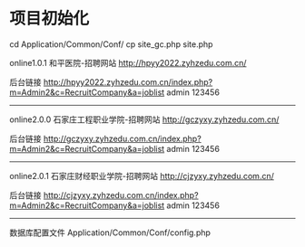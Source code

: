 # 项目初始化
cd Application/Common/Conf/
cp site_gc.php site.php



online1.0.1
和平医院-招聘网站
http://hpyy2022.zyhzedu.com.cn/

后台链接
http://hpyy2022.zyhzedu.com.cn/index.php?m=Admin2&c=RecruitCompany&a=joblist
admin 123456


---------------------------------------------------------

online2.0.0
石家庄工程职业学院-招聘网站
http://gczyxy.zyhzedu.com.cn/

后台链接
http://gczyxy.zyhzedu.com.cn/index.php?m=Admin2&c=RecruitCompany&a=joblist
admin 123456

---------------------------------------------------------

online2.0.1
石家庄财经职业学院-招聘网站
http://cjzyxy.zyhzedu.com.cn/

后台链接
http://cjzyxy.zyhzedu.com.cn/index.php?m=Admin2&c=RecruitCompany&a=joblist
admin 123456


-------------------------------------------
数据库配置文件
Application/Common/Conf/config.php